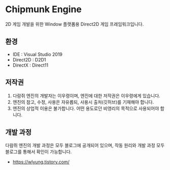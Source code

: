 # Chipmunk Engine
2D 게임 개발을 위한 Window 플랫폼용 Direct2D 게임 프레임워크입니다.

## 환경
* IDE : Visual Studio 2019
* Direct2D : D2D1
* DirectX : Direct11

## 저작권
1. 다람쥐 엔진의 개발자는 이우령이며, 엔진에 대한 저작권은 이우령에게 있습니다.
2. 엔진의 참고, 수정, 사용은 자유롭되, 사용시 출처(깃허브)를 기재해야 합니다.
3. 엔진의 상업적 이용은 불가합니다. 어떤 용도로던 비영리의 목적으로 사용되어야 합니다.

## 개발 과정
다람쥐 엔진의 개발 과정은 모두 블로그에 공개되어 있으며, 작동 원리와 개발 과정 모두 블로그를 통해서 확인이 가능합니다.
* https://wlyung.tistory.com/

